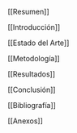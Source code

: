 [[Resumen]]

[[Introducción]]

[[Estado del Arte]]

[[Metodología]]

[[Resultados]]

[[Conclusión]]

[[Bibliografía]]

[[Anexos]]